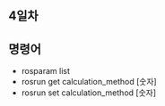 ## 4일차

## 명령어

- rosparam list
- rosrun get calculation_method [숫자]
- rosrun set calculation_method [숫자]
